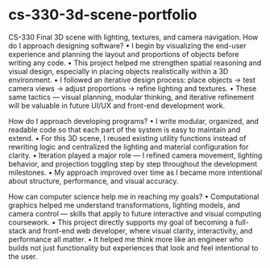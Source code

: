 # cs-330-3d-scene-portfolio
CS-330 Final 3D scene with lighting, textures, and camera navigation.
How do I approach designing software?
•	I begin by visualizing the end-user experience and planning the layout and proportions of objects before writing any code.
•	This project helped me strengthen spatial reasoning and visual design, especially in placing objects realistically within a 3D environment.
•	I followed an iterative design process: place objects → test camera views → adjust proportions → refine lighting and textures.
•	These same tactics — visual planning, modular thinking, and iterative refinement will be valuable in future UI/UX and front-end development work.

How do I approach developing programs?
•	I write modular, organized, and readable code so that each part of the system is easy to maintain and extend.
•	For this 3D scene, I reused existing utility functions instead of rewriting logic and centralized the lighting and material configuration for clarity.
•	Iteration played a major role — I refined camera movement, lighting behavior, and projection toggling step by step throughout the development milestones.
•	My approach improved over time as I became more intentional about structure, performance, and visual accuracy.

How can computer science help me in reaching my goals?
•	Computational graphics helped me understand transformations, lighting models, and camera control — skills that apply to future interactive and visual computing coursework.
•	This project directly supports my goal of becoming a full-stack and front-end web developer, where visual clarity, interactivity, and performance all matter.
•	It helped me think more like an engineer who builds not just functionality but experiences that look and feel intentional to the user.



